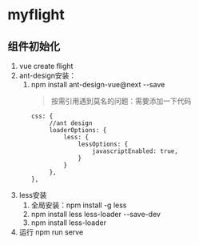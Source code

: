# myflight

## 组件初始化

1. vue create flight
2. ant-design安装：
   1. npm install ant-design-vue@next --save
      > 按需引用遇到莫名的问题：需要添加一下代码
      ```
      css: {
           //ant design
           loaderOptions: {
               less: {
                   lessOptions: {
                       javascriptEnabled: true,
                   }
               }
           },
      },  
      ```
3. less安装
    1. 全局安装：npm install -g less
    2. npm install less less-loader --save-dev
    3. npm install less-loader
4. 运行 npm run serve



